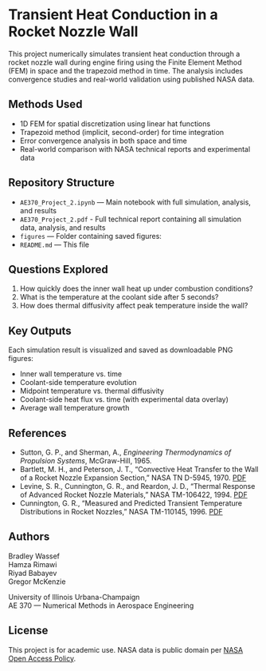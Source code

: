 # Transient Heat Conduction in a Rocket Nozzle Wall

This project numerically simulates transient heat conduction through a rocket nozzle wall during engine firing using the Finite Element Method (FEM) in space and the trapezoid method in time. The analysis includes convergence studies and real-world validation using published NASA data.

## Methods Used

- 1D FEM for spatial discretization using linear hat functions  
- Trapezoid method (implicit, second-order) for time integration  
- Error convergence analysis in both space and time  
- Real-world comparison with NASA technical reports and experimental data  

## Repository Structure

- `AE370_Project_2.ipynb` — Main notebook with full simulation, analysis, and results
- `AE370_Project_2.pdf` - Full technical report containing all simulation data, analysis, and results
- `figures` — Folder containing saved figures:   
- `README.md` — This file  

## Questions Explored

1. How quickly does the inner wall heat up under combustion conditions?  
2. What is the temperature at the coolant side after 5 seconds?  
3. How does thermal diffusivity affect peak temperature inside the wall?  

## Key Outputs

Each simulation result is visualized and saved as downloadable PNG figures:
- Inner wall temperature vs. time  
- Coolant-side temperature evolution  
- Midpoint temperature vs. thermal diffusivity  
- Coolant-side heat flux vs. time (with experimental data overlay)  
- Average wall temperature growth  

## References

- Sutton, G. P., and Sherman, A., *Engineering Thermodynamics of Propulsion Systems*, McGraw-Hill, 1965.  
- Bartlett, M. H., and Peterson, J. T., “Convective Heat Transfer to the Wall of a Rocket Nozzle Expansion Section,” NASA TN D-5945, 1970. [PDF](https://ntrs.nasa.gov/api/citations/19710011726/downloads/19710011726.pdf)  
- Levine, S. R., Cunnington, G. R., and Reardon, J. D., “Thermal Response of Advanced Rocket Nozzle Materials,” NASA TM-106422, 1994. [PDF](https://ntrs.nasa.gov/api/citations/19950002497/downloads/19950002497.pdf)  
- Cunnington, G. R., “Measured and Predicted Transient Temperature Distributions in Rocket Nozzles,” NASA TM-110145, 1996. [PDF](https://ntrs.nasa.gov/api/citations/19970019627/downloads/19970019627.pdf)  

## Authors

Bradley Wassef  
Hamza Rimawi  
Riyad Babayev  
Gregor McKenzie  

University of Illinois Urbana-Champaign  
AE 370 — Numerical Methods in Aerospace Engineering

## License

This project is for academic use. NASA data is public domain per [NASA Open Access Policy](https://www.nasa.gov/open/researchaccess/).
